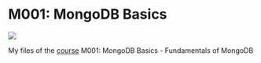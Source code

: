 # M001: MongoDB Basics

![](https://www.mooclab.club/attachments/mongodb-university-3c-png.1277/)

My files of the [course](https://university.mongodb.com/courses/M001/about) M001: MongoDB Basics - Fundamentals of MongoDB
